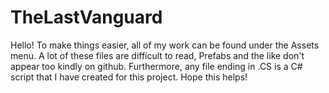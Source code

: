 # TheLastVanguard
Hello! To make things easier, all of my work can be found under the Assets menu. 
A lot of these files are difficult to read, Prefabs and the like don't appear too kindly on github.
Furthermore, any file ending in .CS is a C# script that I have created
for this project. Hope this helps!
